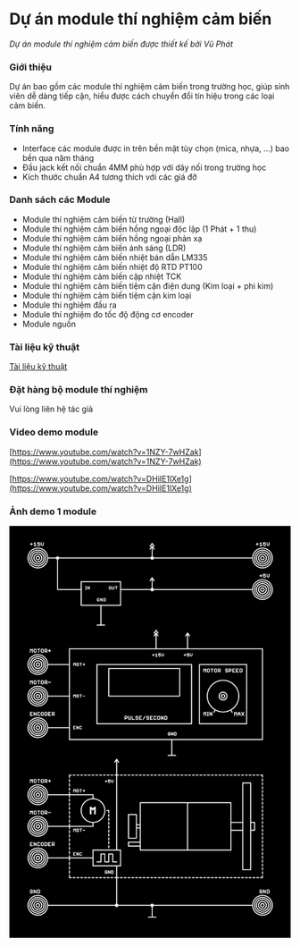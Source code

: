 # Dự án module thí nghiệm cảm biến
*Dự án module thí nghiệm cảm biến được thiết kế bởi Vũ Phát*

### Giới thiệu
Dự án bao gồm các module thí nghiệm cảm biến trong trường học, giúp sinh viên dễ dàng tiếp cận, hiểu được cách chuyển đổi tín hiệu trong các loại cảm biến.

### Tính năng
- Interface các module được in trên bền mặt tùy chọn (mica, nhựa, ...) bao bền qua năm tháng
- Đầu jack kết nối chuẩn 4MM phù hợp với dây nối trong trường học
- Kích thước chuẩn A4 tương thích với các giá đỡ

### Danh sách các Module
- Module thí nghiệm cảm biến từ trường (Hall)
- Module thí nghiệm cảm biến hồng ngoại độc lập (1 Phát + 1 thu)
- Module thí nghiệm cảm biến hồng ngoại phản xạ
- Module thí nghiệm cảm biến ánh sáng (LDR)
- Module thí nghiệm cảm biến nhiệt bán dẫn LM335
- Module thí nghiệm cảm biến nhiệt độ RTD PT100
- Module thí nghiệm cảm biến cặp nhiệt TCK
- Module thí nghiệm cảm biến tiệm cận điện dung (Kim loại + phi kim)
- Module thí nghiệm cảm biến tiệm cận kim loại
- Module thí nghiệm đầu ra
- Module thí nghiệm đo tốc độ động cơ encoder
- Module nguồn

### Tài liệu kỹ thuật
[Tài liệu kỹ thuật](documents/Tai_Lieu_Ky_Thuat.pdf)

### Đặt hàng bộ module thí nghiệm
Vui lòng liên hệ tác giả

### Video demo module
[https://www.youtube.com/watch?v=1NZY-7wHZak](https://www.youtube.com/watch?v=1NZY-7wHZak)

[https://www.youtube.com/watch?v=DHiIE1lXe1g](https://www.youtube.com/watch?v=DHiIE1lXe1g)

### Ảnh demo 1 module
![Dự án module thí nghiệm cảm biến](images/image-01.png)
